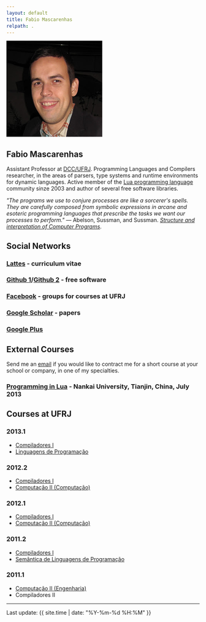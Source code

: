 ```yaml
---
layout: default
title: Fabio Mascarenhas
relpath: .
---
```


<div markdown="1" class = "hero-unit">
<div class = "row-fluid">
<div class = "span3">
<img class = "media-object pull-left" src="mascarenhas.jpg"/>
</div>
<div class = "span9">

Fabio Mascarenhas
-----------------

Assistant Professor at [DCC/UFRJ](http://www.dcc.ufrj.br). Programming Languages and Compilers researcher,
in the areas of parsers, type systems and runtime environments for dynamic languages. Active member of
the [Lua programming language](http://www.lua.org) community sinze 2003 and author of several free
software libraries.

*"The programs we use to conjure processes are like a sorcerer's spells. They are carefully composed from symbolic expressions in arcane and esoteric programming languages that prescribe the tasks we want our processes to perform."* &mdash; Abelson, Sussman, and Sussman. [*Structure and interpretation of Computer Programs*](http://mitpress.mit.edu/sicp/).

</div>
</div>
</div>

<div markdown="1" class = "row-fluid">
<div class = "span6">

Social Networks
---------------

### [Lattes](http://buscatextual.cnpq.br/buscatextual/visualizacv.do?id=K4755986D9) - curriculum vitae

### [Github 1](https://github.com/mascarenhas)/[Github 2](https://github.com/fabiomascarenhas) - free software

### [Facebook](https://www.facebook.com/mascarenhasufrj) - groups for courses at UFRJ

### [Google Scholar](http://scholar.google.com/citations?user=kdEMTYkAAAAJ) - papers

### [Google Plus](https://plus.google.com/106095493628335523079/about)

External Courses
----------------

Send me an [email](mascarenhas@ufrj.br) if you would like to contract me for
a short course at your school or company, in one of my specialties.

### [Programming in Lua](lua) - Nankai University, Tianjin, China, July 2013

</div>

<div class = "span4">

Courses at UFRJ
---------------

### 2013.1

* [Compiladores I](comp)
* [Linguagens de Programação](lp)

### 2012.2

* [Compiladores I](comp20122)
* [Computação II (Computação)](java)

### 2012.1

* [Compiladores I](comp20121)
* [Computação II (Computação)](java20121)

### 2011.2

* [Compiladores I](comp20112)
* [Semântica de Linguagens de Programação](sem)

### 2011.1

* [Computação II (Engenharia)](mab225)
* Compiladores II

</div>
</div>

* * * * *

Last update: {{ site.time | date: "%Y-%m-%d %H:%M" }}
